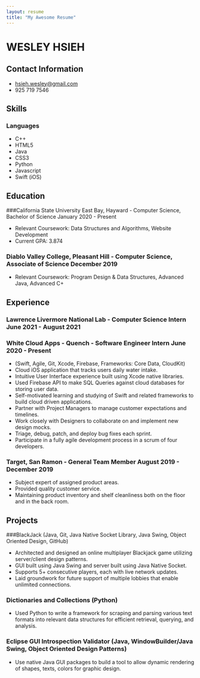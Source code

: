 ```yaml
---
layout: resume
title: "My Awesome Resume"
---
```

# WESLEY HSIEH
## Contact Information 

- hsieh.wesley@gmail.com 
- 925 719 7546 

## Skills

### Languages	
- C++	
- HTML5	    
- Java	
- CSS3	   
- Python	
- Javascript	    
- Swift (iOS)	

	    
## Education
###California State University East Bay, Hayward - Computer Science, Bachelor of Science	January 2020 - Present
-	Relevant Coursework: Data Structures and Algorithms, Website Development
-	Current GPA: 3.874 
### Diablo Valley College, Pleasant Hill - Computer Science, Associate of Science	December 2019
-	Relevant Coursework: Program Design & Data Structures, Advanced Java, Advanced C+

## Experience

### Lawrence Livermore National Lab - Computer Science Intern June 2021 - August 2021


### White Cloud Apps - Quench - Software Engineer Intern	June 2020  - Present
-   (Swift, Agile, Git, Xcode, Firebase, Frameworks: Core Data, CloudKit)
-	Cloud iOS application that tracks users daily water intake. 
-	Intuitive User Interface experience built using Xcode native libraries.
-	Used Firebase API to make SQL Queries against cloud databases for storing user data.
-	Self-motivated learning and studying of Swift and related frameworks to build cloud driven applications. 
-	Partner with Project Managers to manage customer expectations and timelines.
-	Work closely with Designers to collaborate on and implement new design mocks.
-	Triage, debug, patch, and deploy bug fixes each sprint.
-	Participate in a fully agile development process in a scrum of four developers.
### Target, San Ramon - General Team Member	August 2019 - December 2019
-	Subject expert of assigned product areas.
-	Provided quality customer service.
-	Maintaining product inventory and shelf cleanliness both on the floor and in the back room.
## Projects
###BlackJack (Java, Git, Java Native Socket Library, Java Swing, Object Oriented Design, GitHub)
-	Architected and designed an online multiplayer Blackjack game utilizing server/client design patterns.
-	GUI built using Java Swing and server built using Java Native Socket.
-	Supports 5+ consecutive players, each with live network updates. 
-	Laid groundwork for future support of multiple lobbies that enable unlimited connections. 
### Dictionaries and Collections (Python)
-	Used Python to write a framework for scraping and parsing various text formats into relevant data structures for efficient retrieval, querying, and analysis. 
### Eclipse GUI Introspection Validator (Java, WindowBuilder/Java Swing, Object Oriented Design Patterns)
-	Use native Java GUI packages to build a tool to allow dynamic rendering of shapes, texts, colors for graphic design. 
